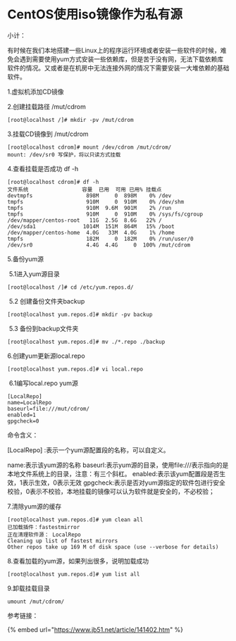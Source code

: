 # CentOS使用iso镜像作为私有源

小计：

有时候在我们本地搭建一些Linux上的程序运行环境或者安装一些软件的时候，难免会遇到需要使用yum方式安装一些依赖库，但是苦于没有网，无法下载依赖库软件的情况。又或者是在机房中无法连接外网的情况下需要安装一大堆依赖的基础软件。

1.虚拟机添加CD镜像

2.创建挂载路径 /mut/cdrom

```
[root@localhost /]# mkdir -pv /mut/cdrom
```

3.挂载CD镜像到 /mut/cdrom

```
[root@localhost cdrom]# mount /dev/cdrom /mut/cdrom/
mount: /dev/sr0 写保护，将以只读方式挂载
```

4.查看挂载是否成功 df -h

```
[root@localhost cdrom]# df -h
文件系统                 容量  已用  可用 已用% 挂载点
devtmpfs                 898M     0  898M    0% /dev
tmpfs                    910M     0  910M    0% /dev/shm
tmpfs                    910M  9.6M  901M    2% /run
tmpfs                    910M     0  910M    0% /sys/fs/cgroup
/dev/mapper/centos-root   11G  2.5G  8.6G   22% /
/dev/sda1               1014M  151M  864M   15% /boot
/dev/mapper/centos-home  4.0G   33M  4.0G    1% /home
tmpfs                    182M     0  182M    0% /run/user/0
/dev/sr0                 4.4G  4.4G     0  100% /mut/cdrom
```

5.备份yum源

​ 5.1进入yum源目录

```
[root@localhost /]# cd /etc/yum.repos.d/
```

​ 5.2 创建备份文件夹backup

```
[root@localhost yum.repos.d]# mkdir -pv backup
```

​ 5.3 备份到backup文件夹

```
[root@localhost yum.repos.d]# mv ./*.repo ./backup
```

6.创建yum更新源local.repo

```
[root@localhost yum.repos.d]# vi local.repo
```

​ 6.1编写local.repo yum源

```
[LocalRepo]
name=LocalRepo
baseurl=file:///mut/cdrom/
enabled=1
gpgcheck=0
```

命令含义：

\[LocalRepo] :表示一个yum源配置段的名称，可以自定义。

name:表示该yum源的名称 baseurl:表示yum源的目录，使用file:///表示指向的是本地文件系统上的目录，注意：有三个斜杠。 enabled:表示该yum配置段是否生效，1表示生效，0表示无效 gpgcheck:表示是否对yum源指定的软件包进行安全校验，0表示不校验，本地挂载的镜像可以认为软件就是安全的，不必校验；

7.清除yum源的缓存

```
[root@localhost yum.repos.d]# yum clean all
已加载插件：fastestmirror
正在清理软件源： LocalRepo
Cleaning up list of fastest mirrors
Other repos take up 169 M of disk space (use --verbose for details)

```

8.查看加载的yum源，如果列出很多，说明加载成功

```
[root@localhost yum.repos.d]# yum list all
```

9.卸载挂载目录

```
umount /mut/cdrom/
```















参考链接：

{% embed url="https://www.jb51.net/article/141402.htm" %}

